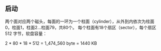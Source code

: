## 启动

两个面对应两个磁头，每面的一环为一个柱面（cylinder），从外到内依次为柱面0，柱面1，柱面2...柱面79，共80个。
每个柱面有18个扇区（sector），每个扇区 512 字节，软盘容量：

  2 * 80 * 18 * 512 = 1_474_560 byte = 1440 KB
